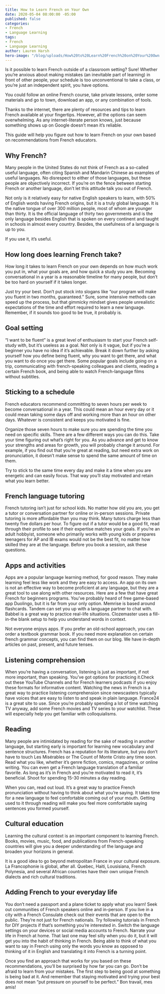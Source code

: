 ```yaml
---
title: How to Learn French on Your Own
date: 2020-05-04 08:00:00 -05:00
published: false
categories:
- French
- Language Learning
tags:
- French
- Language Learning
author: Lauren Harsh
hero-image: "/blog/uploads/How%20to%20Learn%20French%20on%20Your%20Own.png"
---
```


Is it possible to learn French outside of a classroom setting? Sure! Whether you’re anxious about making mistakes (an inevitable part of learning) in front of other people, your schedule is too unconventional to take a class, or you’re just an independent spirit, you have options.

You could follow an online French course, take private lessons, order some materials and go to town, download an app, or any combination of tools. 

Thanks to the internet, there are plenty of resources and tips to learn French available at your fingertips. However, all the options can seem overwhelming. As any internet-literate person knows, just because something shows up on Google doesn’t mean it’s reliable.

This guide will help you figure out how to learn French on your own based on recommendations from French educators. 

## Why French?

Many people in the United States do not think of French as a so-called useful language, often citing Spanish and Mandarin Chinese as examples of useful languages. No disrespect to either of those languages, but these people are objectively incorrect. If you’re on the fence between starting French or another language, don’t let this attitude talk you out of French. 

Not only is it relatively easy for native English speakers to learn, with 50% of English words having French origins, but it is a truly global language. It is the native tongue of over 300 million people, most of whom are younger than thirty. It is the official language of thirty two governments and is the only language besides English that is spoken on every continent and taught in schools in almost every country. Besides, the usefulness of a language is up to you.

If you use it, it’s useful.

## How long does learning French take? 

How long it takes to learn French on your own depends on how much work you put in, what your goals are, and how quick a study you are. Becoming conversational in a year is a reasonable timeline for many people, but don’t be too hard on yourself if it takes longer.

Just try your best. Don’t put stock into slogans like “our program will make you fluent in two months, guaranteed.” Sure, some intensive methods can speed up the process, but that gimmicky mindset gives people unrealistic expectations of the time and effort required to learn a new language. Remember, if it sounds too good to be true, it probably is. 

## Goal setting

“I want to be fluent” is a great level of enthusiasm to start your French self-study with, but it’s useless as a goal. Not only is it vague, but if you’re a beginner you have no idea if it’s achievable. Break it down further by asking yourself how you define being fluent, why you want to get there, and what you want to do once you get there. Some popular goals include going on a trip, communicating with french-speaking colleagues and clients, reading a certain French book, and being able to watch French-language films without subtitles. 

## Sticking to a schedule

French educators recommend committing to seven hours per week to become conversational in a year. This could mean an hour every day or it could mean taking some days off and working more than an hour on other days. Whatever is consistent and keeps you motivated is fine. 

Organize those seven hours to make sure you are spending the time you need on specific skills. There are a few different ways you can do this. Take your time figuring out what’s right for you.  As you advance and get to know your strengths and areas for growth, you will probably change it around. For example, if you find out that you’re great at reading, but need extra work on pronunciation, it doesn’t make sense to spend the same amount of time on them. 

Try to stick to the same time every day and make it a time when you are energetic and can easily focus. That way you’ll stay motivated and retain what you learn better. 

## French language tutoring
French tutoring isn’t just for school kids. No matter how old you are, you get a tutor or conversation partner for online or in-person sessions. Private tutoring is more affordable than you may think. Many tutors charge less than twenty five dollars per hour. To figure out if a tutor would be a good fit, read through their profile to see if their expertise matches your goals. If you’re an adult hobbyist, someone who primarily works with young kids or prepares teenagers for AP and IB exams would not be the best fit, no matter how skilled they are at the language. Before you book a session, ask these questions. 

## Apps and activities

Apps are a popular language learning method, for good reason. They make learning feel less like work and they are easy to access. An app on its own is not an effective way to become proficient at any language, but they are a great tool to use along with other resources. Here are a few that have great French for beginners programs. You’ve probably heard of free game-based app Duolingo, but it is far from your only option. Memrise is based around flashcards. Tandem can set you up with a language partner to chat with. Babbel is a great way to practice real-life situations. Clozemaster uses a fill-in-the blank setup to help you understand words in context. 

Not everyone enjoys apps. If you prefer an old-school approach, you can order a textbook grammar book. If you need more explanation on certain french grammar concepts, you can find them on our blog. We have in-depth articles on past, present, and future tenses. 

## Listening comprehension

When you’re having a conversation, listening is just as important, if not more important, than speaking. You’ve got options for practicing it.Check out these YouTube Channels and  for French learners podcasts if you enjoy these formats for informative content. Watching the news in French is a great way to practice listening comprehension since newscasters typically have voices that are easy to listen to and speak in plain language. France24 is a great site to use. Since you’re probably spending a lot of time watching TV anyway, add some French movies and TV series to your watchlist. These will especially help you get familiar with colloquialisms. 

## Reading
 
Many people are intimidated by reading for the sake of reading in another language, but starting early is important for learning new vocabulary and sentence structures. 
French has a reputation for its literature, but you don’t have to touch Les Misérables or The Count of Monte Cristo any time soon. Read what you like, whether it’s genre fiction, comics, magazines, or online writing. You can even get a French language translation of a familiar favorite. As long as it’s in French and you’re motivated to read it, it’s beneficial. Shoot for spending 15-30 minutes a day reading.
 
When you can, read out loud. It’s a great way to practice French pronunciation without having to think about what you’re saying. It takes time for a new language to feel comfortable coming out of your mouth. Getting used to it through reading will make you feel more comfortable saying sentences you formed yourself. 

## Cultural education
 
Learning the cultural context is an important component to learning French. Books, movies, music, food, and publications from French-speaking countries will give you a deeper understanding of the language and broaden your horizons in general. 
 
It is a good idea to go beyond metropolitan France in your cultural exposure. La Francophonie is global, after all. Quebec, Haiti, Lousisiana, French Polynesia, and several African countries have their own unique French dialects and rich cultural traditions. 

 
## Adding French to your everyday life
 
You don’t need a passport and a plane ticket to apply what you learn! Seek out communities of French speakers online and in-person. If you live in a city with a French Consulate check out their events that are open to the public. They’re not just for French nationals. Try following tutorials in French for DIY projects if that’s something you’re interested in. Switch the language settings on your devices or social media accounts to French. Narrate your life in French at home. That last one may feel silly when you do it, but it will get you into the habit of thinking in French. Being able to think of what you want to say in French using only the words you know as opposed to thinking of it in English and translating it into French is a turning point. 
 
Once you find an approach that works for you based on these recommendations, you’ll be surprised by how far you can go. Don’t be afraid to learn from your mistakes. The first step to being good at something is being bad at it. And remember that staying motivated and trying your best does not mean “put pressure on yourself to be perfect.” Bon travail, mes amis! 

